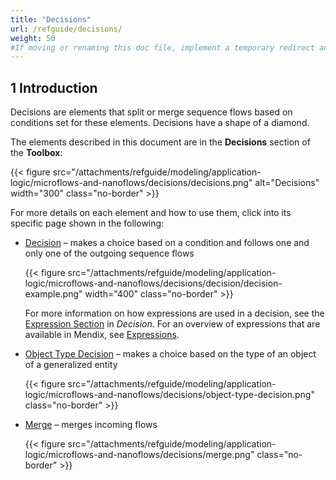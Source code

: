 ```yaml
---
title: "Decisions"
url: /refguide/decisions/
weight: 50
#If moving or renaming this doc file, implement a temporary redirect and let the respective team know they should update the URL in the product. See Mapping to Products for more details. 
---
```


## 1 Introduction

Decisions are elements that split or merge sequence flows based on conditions set for these elements. Decisions have a shape of a diamond.

The elements described in this document are in the **Decisions** section of the **Toolbox**:

{{< figure src="/attachments/refguide/modeling/application-logic/microflows-and-nanoflows/decisions/decisions.png" alt="Decisions"   width="300"  class="no-border" >}}

For more details on each element and how to use them, click into its specific page shown in the following:

* [Decision](/refguide/decision/) – makes a choice based on a condition and follows one and only one of the outgoing sequence flows

    {{< figure src="/attachments/refguide/modeling/application-logic/microflows-and-nanoflows/decisions/decision/decision-example.png"   width="400"  class="no-border" >}}

    For more information on how expressions are used in a decision, see the [Expression Section](/refguide/decision/#expression) in *Decision*. For an overview of expressions that are available in Mendix, see [Expressions](/refguide/expressions/). 

* [Object Type Decision](/refguide/object-type-decision/) – makes a choice based on the type of an object of a generalized entity

    {{< figure src="/attachments/refguide/modeling/application-logic/microflows-and-nanoflows/decisions/object-type-decision.png" class="no-border" >}}

* [Merge](/refguide/merge/) – merges incoming flows 

    {{< figure src="/attachments/refguide/modeling/application-logic/microflows-and-nanoflows/decisions/merge.png" class="no-border" >}}
